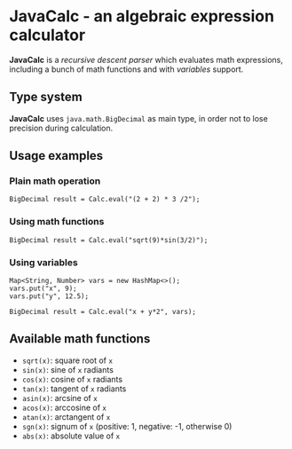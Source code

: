 # JavaCalc - an algebraic expression calculator

**JavaCalc** is a *recursive descent parser* which evaluates math expressions, including a bunch of math functions and with *variables* support.

## Type system
**JavaCalc** uses `java.math.BigDecimal` as main type, in order not to lose precision during calculation.

## Usage examples

### Plain math operation
    BigDecimal result = Calc.eval("(2 + 2) * 3 /2");

### Using math functions
    BigDecimal result = Calc.eval("sqrt(9)*sin(3/2)");

### Using variables
    Map<String, Number> vars = new HashMap<>();
    vars.put("x", 9);
    vars.put("y", 12.5);
    
    BigDecimal result = Calc.eval("x + y*2", vars);
 
## Available math functions
- `sqrt(x)`: square root of `x`
- `sin(x)`: sine of `x` radiants
- `cos(x)`: cosine of `x` radiants
- `tan(x)`: tangent of `x` radiants
- `asin(x)`: arcsine of `x`
- `acos(x)`: arccosine of `x`
- `atan(x)`: arctangent of `x`
- `sgn(x)`: signum of `x` (positive: 1, negative: -1, otherwise 0)
- `abs(x)`: absolute value of `x`
